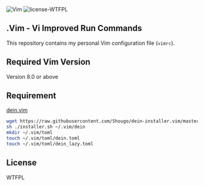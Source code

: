 ![Vim](https://img.shields.io/badge/-Vim-019733.svg?logo=vim&style=flat) ![license-WTFPL](https://img.shields.io/badge/license-WTFPL-green) 

## .Vim - Vi Improved Run Commands

This repository contains my personal Vim configuration file (`vimrc`).

## Required Vim Version

Version 8.0 or above

## Requirement

[dein.vim](https://github.com/Shougo/dein.vim)
```sh
wget https://raw.githubusercontent.com/Shougo/dein-installer.vim/master/installer.sh
sh ./installer.sh ~/.vim/dein
mkdir ~/.vim/toml
touch ~/.vim/toml/dein.toml
touch ~/.vim/toml/dein_lazy.toml
```

## License

WTFPL

